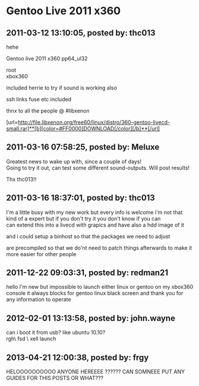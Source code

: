 # Gentoo Live 2011 x360

## 2011-03-12 13:10:05, posted by: thc013

hehe   
   
 Gentoo live 2011 x360 pp64\_ul32  
   
 root  
 xbox360  
   
   
 included herrie to try if sound is working also  
   
 ssh links fuse etc included  
   
 thnx to all the people @ #libxenon  
   
 [url=http://file.libxenon.org/free60/linux/distro/360-gentoo-livecd-small.rar]**[b][color=#FF0000]DOWNLOAD[/color][/b]**[/url]

## 2011-03-16 07:58:25, posted by: Meluxe

Greatest news to wake up with, since a couple of days!   
 Going to try it out, can test some different sound-outputs. Will post results!  
   
 Thx thc013!!

## 2011-03-16 18:37:01, posted by: thc013

I'm a little busy with my new work but every info is welcome i'm not that kind of a expert but if you don't try it you don't know if you can   
 can extend this into a livecd with grapics and have also a hdd image of it   
   
 and i could setup a binhost so that the packages we need to adjust   
   
 are precompiled so that we do'nt need to patch things afterwards to make it more easier for other people

## 2011-12-22 09:03:31, posted by: redman21

hello I'm new but impossible to launch either linux or gentoo on my xbox360 console it always blocks for gentoo linux black screen and thank you for any information to operate

## 2012-02-01 13:13:58, posted by: john.wayne

can i boot it from usb? like ubuntu 10.10?  
 rgh\ fsd \ xell launch

## 2013-04-21 12:00:38, posted by: frgy

HELOOOOOOOOOO ANYONE HEREEEE ?????? CAN SOMNEEE PUT ANY GUIDES FOR THIS POSTS OR WHAT???